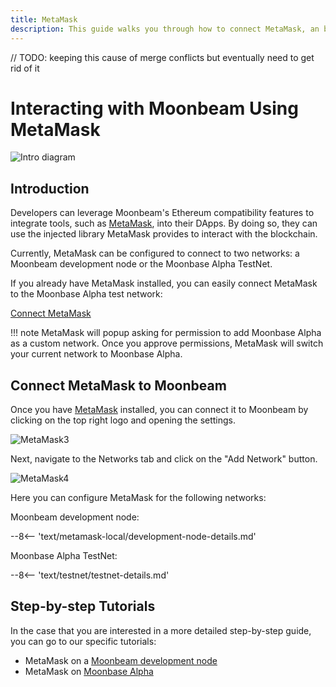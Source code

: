 ```yaml
---
title: MetaMask
description: This guide walks you through how to connect MetaMask, an browser-based Ethereum wallet, to Moonbeam.
---
```


// TODO: keeping this cause of merge conflicts but eventually need to get rid of it

# Interacting with Moonbeam Using MetaMask

![Intro diagram](/images/integrations/integrations-metamask-banner.png)

## Introduction

Developers can leverage Moonbeam's Ethereum compatibility features to integrate tools, such as [MetaMask](https://metamask.io/), into their DApps. By doing so, they can use the injected library MetaMask provides to interact with the blockchain.

Currently, MetaMask can be configured to connect to two networks: a Moonbeam development node or the Moonbase Alpha TestNet.

If you already have MetaMask installed, you can easily connect MetaMask to the Moonbase Alpha test network:

<div class="button-wrapper">
    <a href="#" class="md-button connectMetaMask">Connect MetaMask</a>
</div>

!!! note
    MetaMask will popup asking for permission to add Moonbase Alpha as a custom network. Once you approve permissions, MetaMask will switch your current network to Moonbase Alpha.


## Connect MetaMask to Moonbeam

Once you have [MetaMask](https://metamask.io/) installed, you can connect it to Moonbeam by clicking on the top right logo and opening the settings.

![MetaMask3](/images/testnet/testnet-metamask3.png)

Next, navigate to the Networks tab and click on the "Add Network" button.

![MetaMask4](/images/testnet/testnet-metamask4.png)

Here you can configure MetaMask for the following networks:

Moonbeam development node:

--8<-- 'text/metamask-local/development-node-details.md'

Moonbase Alpha TestNet:

--8<-- 'text/testnet/testnet-details.md'

## Step-by-step Tutorials

In the case that you are interested in a more detailed step-by-step guide, you can go to our specific tutorials:

 - MetaMask on a [Moonbeam development node](/getting-started/local-node/using-metamask/)
 - MetaMask on [Moonbase Alpha](/getting-started/testnet/metamask/)
